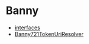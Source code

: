 # Banny
- [interfaces](/docs/v4/api/banny/interfaces/README.md)
- [Banny721TokenUriResolver](Banny721TokenUriResolver.md)

